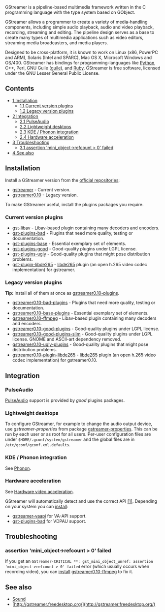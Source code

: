 GStreamer is a pipeline-based multimedia framework written in the C programming language with the type system based on GObject.

GStreamer allows a programmer to create a variety of media-handling components, including simple audio playback, audio and video playback, recording, streaming and editing. The pipeline design serves as a base to create many types of multimedia applications such as video editors, streaming media broadcasters, and media players.

Designed to be cross-platform, it is known to work on Linux (x86, PowerPC and ARM), Solaris (Intel and SPARC), Mac OS X, Microsoft Windows and OS/400\. GStreamer has bindings for programming-languages like [Python](/index.php/Python "Python"), C++, Perl, GNU Guile ([guile](https://www.archlinux.org/packages/?name=guile)), and [Ruby](/index.php/Ruby "Ruby"). GStreamer is free software, licensed under the GNU Lesser General Public License.

## Contents

*   [1 Installation](#Installation)
    *   [1.1 Current version plugins](#Current_version_plugins)
    *   [1.2 Legacy version plugins](#Legacy_version_plugins)
*   [2 Integration](#Integration)
    *   [2.1 PulseAudio](#PulseAudio)
    *   [2.2 Lightweight desktops](#Lightweight_desktops)
    *   [2.3 KDE / Phonon integration](#KDE_.2F_Phonon_integration)
    *   [2.4 Hardware acceleration](#Hardware_acceleration)
*   [3 Troubleshooting](#Troubleshooting)
    *   [3.1 assertion 'mini_object->refcount > 0' failed](#assertion_.27mini_object-.3Erefcount_.3E_0.27_failed)
*   [4 See also](#See_also)

## Installation

Install a GStreamer version from the [official repositories](/index.php/Official_repositories "Official repositories"):

*   [gstreamer](https://www.archlinux.org/packages/?name=gstreamer) - Current version.
*   [gstreamer0.10](https://www.archlinux.org/packages/?name=gstreamer0.10) - Legacy version.

To make GStreamer useful, install the plugins packages you require.

### Current version plugins

*   [gst-libav](https://www.archlinux.org/packages/?name=gst-libav) - Libav-based plugin containing many decoders and encoders.
*   [gst-plugins-bad](https://www.archlinux.org/packages/?name=gst-plugins-bad) - Plugins that need more quality, testing or documentation.
*   [gst-plugins-base](https://www.archlinux.org/packages/?name=gst-plugins-base) - Essential exemplary set of elements.
*   [gst-plugins-good](https://www.archlinux.org/packages/?name=gst-plugins-good) - Good-quality plugins under LGPL license.
*   [gst-plugins-ugly](https://www.archlinux.org/packages/?name=gst-plugins-ugly) - Good-quality plugins that might pose distribution problems.
*   [gst-plugin-libde265](https://aur.archlinux.org/packages/gst-plugin-libde265/) - [libde265](https://aur.archlinux.org/packages/libde265/) plugin (an open h.265 video codec implementation) for gstreamer.

### Legacy version plugins

**Tip:** Install all of them at once as [gstreamer0.10-plugins](https://www.archlinux.org/groups/x86_64/gstreamer0.10-plugins/).

*   [gstreamer0.10-bad-plugins](https://www.archlinux.org/packages/?name=gstreamer0.10-bad-plugins) - Plugins that need more quality, testing or documentation.
*   [gstreamer0.10-base-plugins](https://www.archlinux.org/packages/?name=gstreamer0.10-base-plugins) - Essential exemplary set of elements.
*   [gstreamer0.10-ffmpeg](https://www.archlinux.org/packages/?name=gstreamer0.10-ffmpeg) - Libav-based plugin containing many decoders and encoders.
*   [gstreamer0.10-good-plugins](https://www.archlinux.org/packages/?name=gstreamer0.10-good-plugins) - Good-quality plugins under LGPL license.
*   [gstreamer0.10-good-plugins-slim](https://aur.archlinux.org/packages/gstreamer0.10-good-plugins-slim/) - Good-quality plugins under LGPL license. GNOME and ASCII-art dependency removed.
*   [gstreamer0.10-ugly-plugins](https://www.archlinux.org/packages/?name=gstreamer0.10-ugly-plugins) - Good-quality plugins that might pose distribution problems.
*   [gstreamer0.10-plugin-libde265](https://aur.archlinux.org/packages/gstreamer0.10-plugin-libde265/) - [libde265](https://aur.archlinux.org/packages/libde265/) plugin (an open h.265 video codec implementation) for gstreamer0.10.

## Integration

### PulseAudio

[PulseAudio](/index.php/PulseAudio "PulseAudio") support is provided by *good* plugins packages.

### Lightweight desktops

To configure GStreamer, for example to change the audio output device, use *gstreamer-properties* from package [gstreamer-properties](https://aur.archlinux.org/packages/gstreamer-properties/). This can be run by each user or as root for all users. Per-user configuration files are under `$HOME/.gconf/system/gstreamer` and the global files are in `/etc/gconf/gconf.xml.defaults`.

### KDE / Phonon integration

See [Phonon](/index.php/Phonon "Phonon").

### Hardware acceleration

See [Hardware video acceleration](/index.php/Hardware_video_acceleration "Hardware video acceleration").

GStreamer will automatically detect and use the correct API [[1]](http://docs.gstreamer.com/display/GstSDK/Playback+tutorial+8%3A+Hardware-accelerated+video+decoding). Depending on your system you can [install](/index.php/Install "Install"):

*   [gstreamer-vaapi](https://www.archlinux.org/packages/?name=gstreamer-vaapi) for VA-API support.
*   [gst-plugins-bad](https://www.archlinux.org/packages/?name=gst-plugins-bad) for VDPAU support.

## Troubleshooting

### assertion 'mini_object->refcount > 0' failed

If you get an `GStreamer-CRITICAL **: gst_mini_object_unref: assertion 'mini_object->refcount > 0' failed` error (which usually occurs when recording video), you can [install](/index.php/Install "Install") [gstreamer0.10-ffmpeg](https://www.archlinux.org/packages/?name=gstreamer0.10-ffmpeg) to fix it.

## See also

*   [Sound](/index.php/Sound "Sound")
*   [http://gstreamer.freedesktop.org/](http://gstreamer.freedesktop.org/)